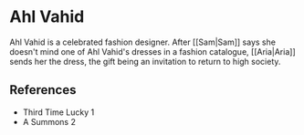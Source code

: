 # Ahl Vahid
Ahl Vahid is a celebrated fashion designer. After [[Sam|Sam]] says she doesn't mind one of Ahl Vahid's dresses in a fashion catalogue, [[Aria|Aria]] sends her the dress, the gift being an invitation to return to high society.

## References
- Third Time Lucky 1
- A Summons 2

